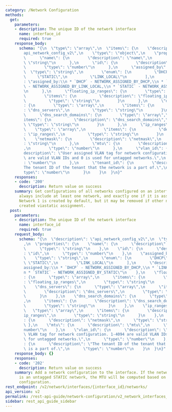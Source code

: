 ```yaml
---
category: /Network Configuration
methods:
  get:
    parameters:
    - description: The unique ID of the network interface
      name: interface_id
      required: true
    response_body:
      schema: "{\n  \"type\": \"array\",\n  \"items\": {\n    \"description\": \"\
        api_network_config_v2\",\n    \"type\": \"object\",\n    \"properties\": {\n\
        \      \"name\": {\n        \"description\": \"name\",\n        \"type\":\
        \ \"string\"\n      },\n      \"id\": {\n        \"description\": \"id\",\n\
        \        \"type\": \"number\"\n      },\n      \"assigned_by\": {\n      \
        \  \"type\": \"string\",\n        \"enum\": [\n          \"DHCP\",\n     \
        \     \"STATIC\",\n          \"LINK_LOCAL\"\n        ],\n        \"description\"\
        : \"assigned_by:\\n * `DHCP` - NETWORK_ASSIGNED_BY_DHCP,\\n * `LINK_LOCAL`\
        \ - NETWORK_ASSIGNED_BY_LINK_LOCAL,\\n * `STATIC` - NETWORK_ASSIGNED_BY_STATIC\"\
        \n      },\n      \"floating_ip_ranges\": {\n        \"type\": \"array\",\n\
        \        \"items\": {\n          \"description\": \"floating_ip_ranges\",\n\
        \          \"type\": \"string\"\n        }\n      },\n      \"dns_servers\"\
        : {\n        \"type\": \"array\",\n        \"items\": {\n          \"description\"\
        : \"dns_servers\",\n          \"type\": \"string\"\n        }\n      },\n\
        \      \"dns_search_domains\": {\n        \"type\": \"array\",\n        \"\
        items\": {\n          \"description\": \"dns_search_domains\",\n         \
        \ \"type\": \"string\"\n        }\n      },\n      \"ip_ranges\": {\n    \
        \    \"type\": \"array\",\n        \"items\": {\n          \"description\"\
        : \"ip_ranges\",\n          \"type\": \"string\"\n        }\n      },\n  \
        \    \"netmask\": {\n        \"description\": \"netmask\",\n        \"type\"\
        : \"string\"\n      },\n      \"mtu\": {\n        \"description\": \"mtu\"\
        ,\n        \"type\": \"number\"\n      },\n      \"vlan_id\": {\n        \"\
        description\": \"User assigned VLAN tag for network configuration. 1-4094\
        \ are valid VLAN IDs and 0 is used for untagged networks.\",\n        \"type\"\
        : \"number\"\n      },\n      \"tenant_id\": {\n        \"description\": \"\
        The tenant ID of the tenant that the network is a part of.\",\n        \"\
        type\": \"number\"\n      }\n    }\n  }\n}"
    responses:
    - code: '200'
      description: Return value on success
    summary: Get configurations of all networks configured on an interface. This will
      always include at least one network, and exactly one if it is assigned by DHCP.
      Network 1 is created by default, but it may be removed if other networks are
      created viastatic assignment.
  post:
    parameters:
    - description: The unique ID of the network interface
      name: interface_id
      required: true
    request_body:
      schema: "{\n  \"description\": \"api_network_config_v2\",\n  \"type\": \"object\"\
        ,\n  \"properties\": {\n    \"name\": {\n      \"description\": \"name\",\n\
        \      \"type\": \"string\"\n    },\n    \"id\": {\n      \"description\"\
        : \"id\",\n      \"type\": \"number\"\n    },\n    \"assigned_by\": {\n  \
        \    \"type\": \"string\",\n      \"enum\": [\n        \"DHCP\",\n       \
        \ \"STATIC\",\n        \"LINK_LOCAL\"\n      ],\n      \"description\": \"\
        assigned_by:\\n * `DHCP` - NETWORK_ASSIGNED_BY_DHCP,\\n * `LINK_LOCAL` - NETWORK_ASSIGNED_BY_LINK_LOCAL,\\\
        n * `STATIC` - NETWORK_ASSIGNED_BY_STATIC\"\n    },\n    \"floating_ip_ranges\"\
        : {\n      \"type\": \"array\",\n      \"items\": {\n        \"description\"\
        : \"floating_ip_ranges\",\n        \"type\": \"string\"\n      }\n    },\n\
        \    \"dns_servers\": {\n      \"type\": \"array\",\n      \"items\": {\n\
        \        \"description\": \"dns_servers\",\n        \"type\": \"string\"\n\
        \      }\n    },\n    \"dns_search_domains\": {\n      \"type\": \"array\"\
        ,\n      \"items\": {\n        \"description\": \"dns_search_domains\",\n\
        \        \"type\": \"string\"\n      }\n    },\n    \"ip_ranges\": {\n   \
        \   \"type\": \"array\",\n      \"items\": {\n        \"description\": \"\
        ip_ranges\",\n        \"type\": \"string\"\n      }\n    },\n    \"netmask\"\
        : {\n      \"description\": \"netmask\",\n      \"type\": \"string\"\n   \
        \ },\n    \"mtu\": {\n      \"description\": \"mtu\",\n      \"type\": \"\
        number\"\n    },\n    \"vlan_id\": {\n      \"description\": \"User assigned\
        \ VLAN tag for network configuration. 1-4094 are valid VLAN IDs and 0 is used\
        \ for untagged networks.\",\n      \"type\": \"number\"\n    },\n    \"tenant_id\"\
        : {\n      \"description\": \"The tenant ID of the tenant that the network\
        \ is a part of.\",\n      \"type\": \"number\"\n    }\n  }\n}"
    response_body: {}
    responses:
    - code: '202'
      description: Return value on success
    summary: Add a network configuration to the interface. If the network being added
      is an untagged STATIC network, the MTU will be computed based on the interface
      configuration.
rest_endpoint: /v2/network/interfaces/{interface_id}/networks/
api_version: v2
permalink: /rest-api-guide/network-configuration/v2_network_interfaces_interface_id_networks.html
sidebar: rest_api_guide_sidebar
---
```

